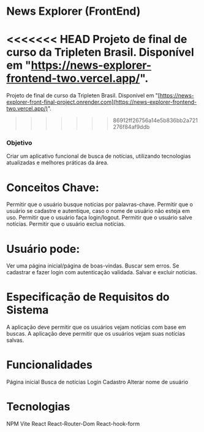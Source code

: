 # News Explorer (FrontEnd)
<<<<<<< HEAD
 Projeto de final de curso da Tripleten Brasil. Disponível em "https://news-explorer-frontend-two.vercel.app/".
=======
 Projeto de final de curso da Tripleten Brasil. Disponível em "[https://news-explorer-front-final-project.onrender.com](https://news-explorer-frontend-two.vercel.app/)".
>>>>>>> 86912ff26756a14e5b836bb2a721276f84af9ddb
### Objetivo
 Criar um aplicativo funcional de busca de notícias, utilizando tecnologias atualizadas e melhores práticas da área.

# Conceitos Chave:
 Permitir que o usuário busque notícias por palavras-chave.
 Permitir que o usuário se cadastre e autentique, caso o nome de usuário não esteja em uso.
 Permitir que o usuário faça login/logout.
 Permitir que o usuário salve notícias.
 Permitir que o usuário exclua notícias.


# Usuário pode:
 Ver uma página inicial/página de boas-vindas.
 Buscar sem erros.
 Se cadastrar e fazer login com autenticação validada.
 Salvar e excluir notícias.


# Especificação de Requisitos do Sistema
 A aplicação deve permitir que os usuários vejam notícias com base em buscas.
 A aplicação deve permitir que os usuários vejam suas notícias salvas.
 
# Funcionalidades
 Página inicial
 Busca de notícias
 Login
 Cadastro
 Alterar nome de usuário

# Tecnologias
 NPM
 Vite
 React
 React-Router-Dom
 React-hook-form 
 

